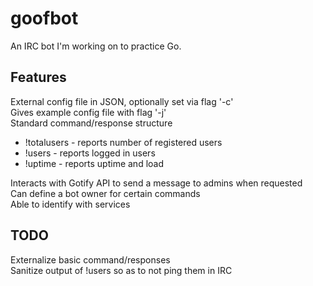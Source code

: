 # goofbot

An IRC bot I'm working on to practice Go.

## Features

External config file in JSON, optionally set via flag '-c'  
Gives example config file with flag '-j'  
Standard command/response structure  
* !totalusers - reports number of registered users  
* !users - reports logged in users  
* !uptime - reports uptime and load      

Interacts with Gotify API to send a message to admins when requested  
Can define a bot owner for certain commands  
Able to identify with services  

## TODO

Externalize basic command/responses   
Sanitize output of !users so as to not ping them in IRC  
